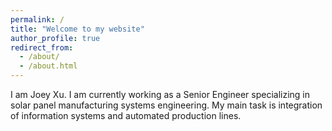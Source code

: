 ```yaml
---
permalink: /
title: "Welcome to my website"
author_profile: true
redirect_from: 
  - /about/
  - /about.html
---
```


I am Joey Xu. I am currently working as a Senior Engineer specializing in solar panel manufacturing systems engineering. My main task is integration of information systems and automated production lines.
